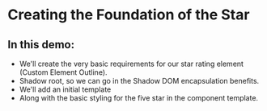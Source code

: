 # **Creating the Foundation of the Star**

## **In this demo:**

- We'll create the very basic requirements for our star rating element (Custom Element Outline).
- Shadow root, so we can go in the Shadow DOM encapsulation benefits.
- We'll add an initial template
- Along with the basic styling for the five star in the component template.
